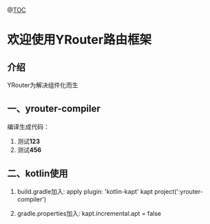 @[TOC](YRouter路由框架)

# 欢迎使用YRouter路由框架


## 介绍

YRouter为解决组件化而生

## 一、yrouter-compiler

编译生成代码：
 1. 测试**123**
 2. 测试**456**

## 二、kotlin使用

 1. build.gradle加入:
    apply plugin: 'kotlin-kapt'
    kapt project(':yrouter-compiler')

 2. gradle.properties加入:
    kapt.incremental.apt = false


